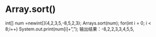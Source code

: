 # Array.sort()
  int[] num =newint[]{4,2,3,5,-8,5,2,3};
  Arrays.sort(num);
  for(int i = 0; i < 8;i++)
    System.out.print(num[i]+”,”);
输出结果：-8,2,2,3,3,4,5,5,
  

